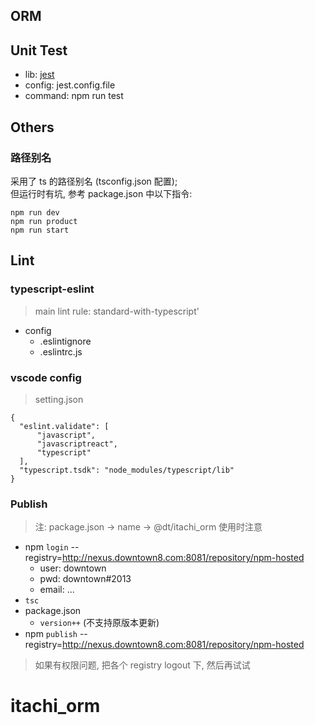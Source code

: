 ## ORM

## Unit Test

* lib: [jest](https://jestjs.io/en/)
* config: jest.config.file
* command: npm run test

## Others

### 路径别名

采用了 ts 的路径别名 (tsconfig.json 配置); <br>
但运行时有坑, 参考 package.json 中以下指令:

```
npm run dev
npm run product
npm run start
```

## Lint

### typescript-eslint

> main lint rule: standard-with-typescript'

* config
  * .eslintignore
  * .eslintrc.js

### vscode config

> setting.json

```
{
  "eslint.validate": [
      "javascript",
      "javascriptreact",
      "typescript"
  ],
  "typescript.tsdk": "node_modules/typescript/lib"
}
```


### Publish

> 注: package.json -> name -> @dt/itachi_orm 使用时注意

* npm `login` --registry=http://nexus.downtown8.com:8081/repository/npm-hosted
  * user: downtown
  * pwd: downtown#2013
  * email: ...
* `tsc`
* package.json
  * `version++` (不支持原版本更新)
* npm `publish` --registry=http://nexus.downtown8.com:8081/repository/npm-hosted

> 如果有权限问题, 把各个 registry logout 下, 然后再试试
# itachi_orm
